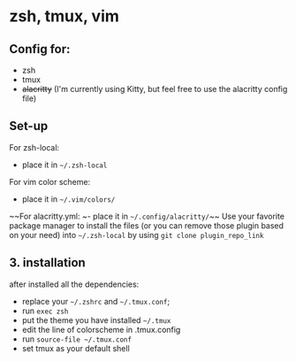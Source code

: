 # zsh, tmux, vim

## Config for:
- zsh
- tmux
- ~~alacritty~~
(I'm currently using Kitty, but feel free to use the alacritty config file)


## Set-up

For zsh-local:
- place it in `~/.zsh-local`

For vim color scheme:
- place it in `~/.vim/colors/`

~~For alacritty.yml:
~- place it in `~/.config/alacritty/`~~
Use your favorite package manager to install the files (or you can remove those plugin based on your need) into `~/.zsh-local` by using `git clone plugin_repo_link`

## 3. installation
after installed all the dependencies:

- replace your `~/.zshrc` and `~/.tmux.conf`;
- run `exec zsh`
- put the theme you have installed `~/.tmux`
- edit the line of colorscheme in .tmux.config
- run `source-file ~/.tmux.conf`
- set tmux as your default shell
